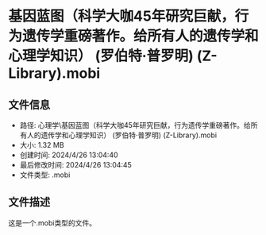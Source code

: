 ﻿# 基因蓝图（科学大咖45年研究巨献，行为遗传学重磅著作。给所有人的遗传学和心理学知识） (罗伯特·普罗明) (Z-Library).mobi

## 文件信息
- 路径: 心理学\基因蓝图（科学大咖45年研究巨献，行为遗传学重磅著作。给所有人的遗传学和心理学知识） (罗伯特·普罗明) (Z-Library).mobi
- 大小: 1.32 MB
- 创建时间: 2024/4/26 13:04:40
- 最后修改时间: 2024/4/26 13:04:45
- 文件类型: .mobi

## 文件描述
这是一个.mobi类型的文件。

